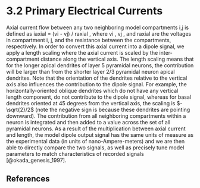 <!--
# Title: 3.2 Primary Electrical Currents
# Updated: 2024-11-14
#
# Contributors:
    # Dylan Daniels
-->

<!-- compare original: https://jonescompneurolab.github.io/hnn-under_the_hood/06_primary-electrical-currents/06_primary-electrical-currents -->

# 3.2 Primary Electrical Currents

Axial current flow between any two neighboring model compartments i,j is defined as iaxial = (vi - vj) / raxial , where vi , vj , and raxial are the voltages in compartment i, j, and the resistance between the compartments, respectively. In order to convert this axial current into a dipole signal, we apply a length scaling where the axial current is scaled by the inter-compartment distance along the vertical axis. The length scaling means that for the longer apical dendrites of layer 5 pyramidal neurons, the contribution will be larger than from the shorter layer 2/3 pyramidal neuron apical dendrites. Note that the orientation of the dendrites relative to the vertical axis also influences the contribution to the dipole signal. For example, the horizontally-oriented oblique dendrites which do not have any vertical length component, do not contribute to the dipole signal, whereas for basal dendrites oriented at 45 degrees from the vertical axis, the scaling is $-\sqrt{2}/2$ (note the negative sign is because these dendrites are pointing downward). The contribution from all neighboring compartments within a neuron is integrated and then added to a value across the set of all pyramidal neurons. As a result of the multiplication between axial current and length, the model dipole output signal has the same units of measure as the experimental data (in units of nano-Ampere-meters) and we are then able to directly compare the two signals, as well as precisely tune model parameters to match characteristics of recorded signals [@okada_genesis_1997].

## References

<!-- Any Bibtex bibliographic references are automatically generated, so we don't need to add anything other than a section title. -->

